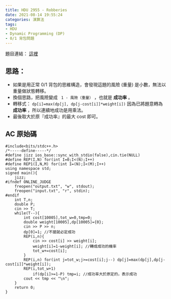 ```yaml
---
title: HDU 2955 - Robberies 
date: 2021-08-14 19:55:24
categories: 演算法
tags: 
- HDU
- Dynamic Programming (DP)
- 0/1 背包問題
---
```

題目連結： [這裡](https://vjudge.net/problem/HDU-2955)

## 思路： 
* 如果是用正常 0/1 背包的思維構造，會發現這題的風險 (重量) 是小數，無法以重量做狀態轉移。
* 換個思路，把風險變成 ` 1 - 風險（重量）` ，也就是 **成功率** 。
* 轉移式： `dp[i]=max(dp[j], dp[j-cost[i]]*weight[i])`
	因為已將題意轉為 **成功率** ，所以連續地成功是用乘法。
* 最後取大於原『成功率』的最大 cost 即可。

## AC 原始碼
```cpp=
#include<bits/stdc++.h>
/*-----define-----*/
#define jizz ios_base::sync_with_stdio(false),cin.tie(NULL)
#define REP(I,N) for(int I=0;I<(N);I++)
#define REP1(I,N,M) for(int I=(N);I<(M);I++)
using namespace std;
signed main(){
	jizz;
#ifndef ONLINE_JUDGE
	freopen("output.txt", "w", stdout);
	freopen("input.txt", "r", stdin);
#endif
	int T,n;
	double P;
	cin >> T;
	while(T--){
		int cost[10005],tot_w=0,tmp=0;
		double weight[10005],dp[10005]={0};
		cin >> P >> n;
		dp[0]=1; //不搶就必定成功
		REP(i,n){
			cin >> cost[i] >> weight[i];
			weight[i]=1-weight[i]; //轉成成功的機率
			tot_w+=cost[i];
		}
		REP(i,n) for(int j=tot_w;j>=cost[i];j--) dp[j]=max(dp[j],dp[j-cost[i]]*weight[i]);
		REP(i,tot_w+1)
			if(dp[i]>=1-P) tmp=i; //成功率大於原定的，表示成功
		cout << tmp << "\n";
	}
	return 0;
}
```